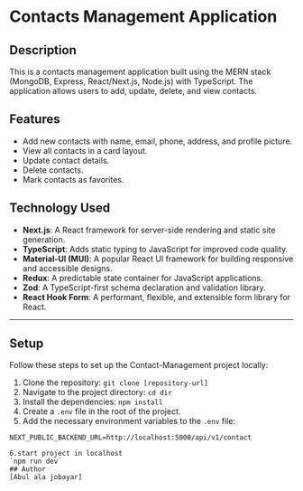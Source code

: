 # Contacts Management Application

## Description
This is a contacts management application built using the MERN stack (MongoDB, Express, React/Next.js, Node.js) with TypeScript. The application allows users to add, update, delete, and view contacts.

## Features
- Add new contacts with name, email, phone, address, and profile picture.
- View all contacts in a card layout.
- Update contact details.
- Delete contacts.
- Mark contacts as favorites.

## Technology Used

- **Next.js**: A React framework for server-side rendering and static site generation.
- **TypeScript**: Adds static typing to JavaScript for improved code quality.
- **Material-UI (MUI)**: A popular React UI framework for building responsive and accessible designs.
- **Redux**: A predictable state container for JavaScript applications.
- **Zod**: A TypeScript-first schema declaration and validation library.
- **React Hook Form**: A performant, flexible, and extensible form library for React.

---

## Setup

Follow these steps to set up the Contact-Management project locally:

1. Clone the repository: `git clone [repository-url]`
2. Navigate to the project directory: `cd dir`
3. Install the dependencies: `npm install`
4. Create a `.env` file in the root of the project.
5. Add the necessary environment variables to the `.env` file:

```plaintext
NEXT_PUBLIC_BACKEND_URL=http://localhost:5000/api/v1/contact

6.start project in localhost
`npm run dev`
## Author
[Abul ala jobayar]